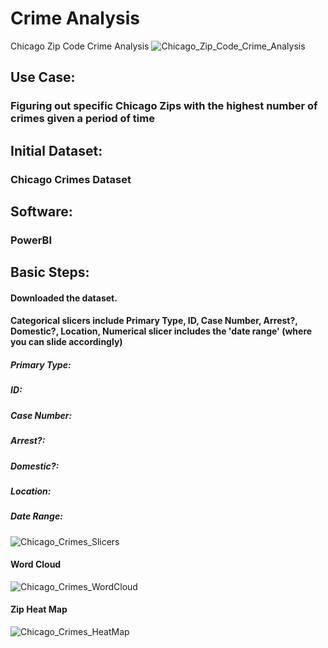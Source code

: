 # Crime Analysis
Chicago Zip Code Crime Analysis
![Chicago_Zip_Code_Crime_Analysis](https://user-images.githubusercontent.com/19572673/57345072-8f11b680-7117-11e9-90d0-8a55e88f4544.PNG)

## Use Case:
### Figuring out specific Chicago Zips with the highest number of crimes given a period of time
## Initial Dataset:
### Chicago Crimes Dataset
## Software:
### PowerBI
## Basic Steps:
#### Downloaded the dataset. 
#### Categorical slicers include Primary Type, ID, Case Number, Arrest?, Domestic?, Location, Numerical slicer includes the 'date range' (where you can slide accordingly)
##### Primary Type: 
##### ID:
##### Case Number: 
##### Arrest?:
##### Domestic?:
##### Location:
##### Date Range:
![Chicago_Crimes_Slicers](https://user-images.githubusercontent.com/19572673/60401626-8dca9c00-9b52-11e9-9918-5ee940b8040d.PNG)
#### Word Cloud
![Chicago_Crimes_WordCloud](https://user-images.githubusercontent.com/19572673/60401686-3b3daf80-9b53-11e9-8f85-a523b2b5976a.PNG)
#### Zip Heat Map
![Chicago_Crimes_HeatMap](https://user-images.githubusercontent.com/19572673/60401685-3b3daf80-9b53-11e9-9fc2-81c5e6cfe324.PNG)
